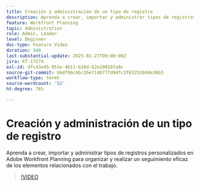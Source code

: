 ```yaml
---
title: Creación y administración de un tipo de registro
description: Aprenda a crear, importar y administrar tipos de registros personalizados en Adobe Workfront Planning para organizar y realizar un seguimiento eficaz de los elementos relacionados con el trabajo.
feature: Workfront Planning
topic: Administration
role: Admin, Leader
level: Beginner
doc-type: Feature Video
duration: 348
last-substantial-update: 2025-02-27T00:00:00Z
jira: KT-17274
exl-id: dfc43e45-951e-4b11-b34d-62e200187a0c
source-git-commit: bbdf99c6bc1be714077fd94fc3f8325394de36b3
workflow-type: tm+mt
source-wordcount: '52'
ht-degree: 76%

---
```


# Creación y administración de un tipo de registro

Aprenda a crear, importar y administrar tipos de registros personalizados en Adobe Workfront Planning para organizar y realizar un seguimiento eficaz de los elementos relacionados con el trabajo.

>[!VIDEO](https://video.tv.adobe.com/v/3447965/?learn=on&enablevpops=1)

